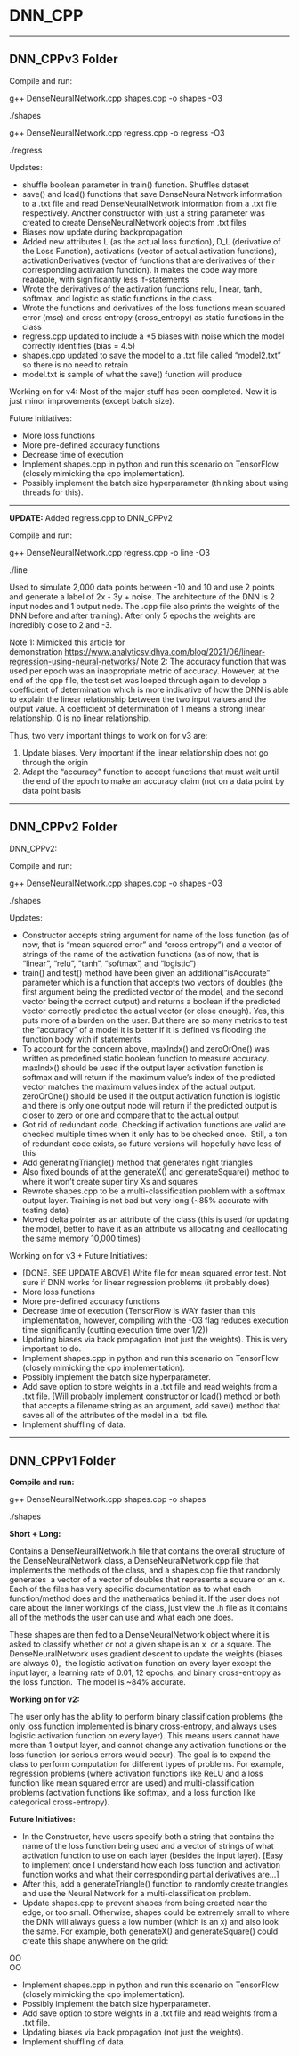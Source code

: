 DNN_CPP 
=============================================

-------------------------------------------
DNN_CPPv3 Folder
-------------------------------------------
Compile and run:

g++ DenseNeuralNetwork.cpp shapes.cpp -o shapes -O3

./shapes


g++ DenseNeuralNetwork.cpp regress.cpp -o regress -O3

./regress

Updates:
* shuffle boolean parameter in train() function. Shuffles dataset
* save() and load() functions that save DenseNeuralNetwork information to a .txt file and read DenseNeuralNetwork information from a .txt file respectively. Another constructor with just a string parameter was created to create DenseNeuralNetwork objects from .txt files
* Biases now update during backpropagation
* Added new attributes L (as the actual loss function), D_L (derivative of the Loss Function), activations (vector of actual activation functions), activationDerivatives (vector of functions that are derivatives of their corresponding activation function). It makes the code way more readable, with significantly less if-statements
* Wrote the derivatives of the activation functions relu, linear, tanh, softmax, and logistic as static functions in the class
* Wrote the functions and derivatives of the loss functions mean squared error (mse) and cross entropy (cross_entropy) as static functions in the class
* regress.cpp updated to include a +5 biases with noise which the model correctly identifies (bias = 4.5)
* shapes.cpp updated to save the model to a .txt file called “model2.txt” so there is no need to retrain
* model.txt is sample of what the save() function will produce

Working on for v4:
Most of the major stuff has been completed. Now it is just minor improvements (except batch size).

Future Initiatives:
* More loss functions
* More pre-defined accuracy functions
* Decrease time of execution
* Implement shapes.cpp in python and run this scenario on TensorFlow (closely mimicking the cpp implementation).
* Possibly implement the batch size hyperparameter (thinking about using threads for this).

------------------
**UPDATE:** Added regress.cpp to DNN_CPPv2

Compile and run:

g++ DenseNeuralNetwork.cpp regress.cpp -o line -O3

./line

Used to simulate 2,000 data points between -10 and 10 and use 2 points and generate a label of 2x - 3y + noise. The architecture of the DNN is 2 input nodes and 1 output node. The .cpp file also prints the weights of the DNN before and after training). After only 5 epochs the weights are incredibly close to 2 and -3.

Note 1: Mimicked this article for demonstration https://www.analyticsvidhya.com/blog/2021/06/linear-regression-using-neural-networks/
Note 2: The accuracy function that was used per epoch was an inappropriate metric of accuracy. However, at the end of the cpp file, the test set was looped through again to develop a coefficient of determination which is more indicative of how the DNN is able to explain the linear relationship between the two input values and the output value. A coefficient of determination of 1 means a strong linear relationship. 0 is no linear relationship.

Thus, two very important things to work on for v3 are:
1. Update biases. Very important if the linear relationship does not go through the origin
2. Adapt the “accuracy” function to accept functions that must wait until the end of the epoch to make an accuracy claim (not on a data point by data point basis

-------------------------------------------
DNN_CPPv2 Folder
-------------------------------------------

DNN_CPPv2:

Compile and run:

g++ DenseNeuralNetwork.cpp shapes.cpp -o shapes -O3

./shapes

Updates:
* Constructor accepts string argument for name of the loss function (as of now, that is “mean squared error” and “cross entropy”) and a vector of strings of the name of the activation functions (as of now, that is “linear”, “relu”, ”tanh”, “softmax”, and “logistic”)
* train() and test() method have been given an additional”isAccurate” parameter which is a function that accepts two vectors of doubles (the first argument being the predicted vector of the model, and the second vector being the correct output) and returns a boolean if the predicted vector correctly predicted the actual vector (or close enough). Yes, this puts more of a burden on the user. But there are so many metrics to test the “accuracy” of a model it is better if it is defined vs flooding the function body with if statements
* To account for the concern above, maxIndx() and zeroOrOne() was written as predefined static boolean function to measure accuracy. maxIndx() should be used if the output layer activation function is softmax and will return if the maximum value’s index of the predicted vector matches the maximum values index of the actual output. zeroOrOne() should be used if the output activation function is logistic and there is only one output node will return if the predicted output is closer to zero or one and compare that to the actual output
* Got rid of redundant code. Checking if activation functions are valid are checked multiple times when it only has to be checked once.  Still, a ton of redundant code exists, so future versions will hopefully have less of this
* Add generatingTriangle() method that generates right triangles
* Also fixed bounds of at the generateX() and generateSquare() method to where it won’t create super tiny Xs and squares
* Rewrote shapes.cpp to be a multi-classification problem with a softmax output layer. Training is not bad but very long (~85% accurate with testing data)
* Moved delta pointer as an attribute of the class (this is used for updating the model, better to have it as an attribute vs allocating and deallocating the same memory 10,000 times)


Working on for v3 + Future Initiatives:
* [DONE. SEE UPDATE ABOVE] Write file for mean squared error test. Not sure if DNN works for linear regression problems (it probably does)
* More loss functions
* More pre-defined accuracy functions
* Decrease time of execution (TensorFlow is WAY faster than this implementation, however, compiling with the -O3 flag reduces execution time significantly (cutting execution time over 1/2))
* Updating biases via back propagation (not just the weights). This is very important to do.
* Implement shapes.cpp in python and run this scenario on TensorFlow (closely mimicking the cpp implementation).
* Possibly implement the batch size hyperparameter.
* Add save option to store weights in a .txt file and read weights from a .txt file. [Will probably implement constructor or load() method or both that accepts a filename string as an argument, add save() method that saves all of the attributes of the model in a .txt file.
* Implement shuffling of data.



-------------------------------------------
DNN_CPPv1 Folder
-------------------------------------------

**Compile and run:**

g++ DenseNeuralNetwork.cpp shapes.cpp -o shapes

./shapes

**Short + Long:** 

Contains a DenseNeuralNetwork.h file that contains the overall structure of the DenseNeuralNetwork class,
a DenseNeuralNetwork.cpp file that implements the methods of the class, and a shapes.cpp file that randomly generates 
a vector of a vector of doubles that represents a square or an x. Each of the files has very specific documentation as to what each function/method does and the mathematics behind it. If the user does not care about the inner workings of the class, just view the .h file as it contains all of the methods the user can use and what each one does.

These shapes are then fed to a DenseNeuralNetwork object where it is asked to classify whether or not a given shape is an x 
or a square. The DenseNeuralNetwork uses gradient descent to update the weights (biases are always 0), 
the logistic activation function on every layer except the input layer, a learning rate of 0.01, 12 epochs, and binary cross-entropy as the loss function.  The model is ~84% accurate.


**Working on for v2:**

The user only has the ability to perform binary classification problems (the only loss function implemented is binary cross-entropy, and always uses logistic activation function on every layer). This means users cannot have more than 1 output layer, and cannot change any activation functions or the loss function (or serious errors would occur). The goal is to expand the class to perform computation for different types of problems. For example, regression problems (where activation functions like ReLU and a loss function like mean squared error are used) and multi-classification problems (activation functions like softmax, and a loss function like categorical cross-entropy).

**Future Initiatives:**
- In the Constructor, have users specify both a string that contains the name of the loss function being used and a vector of strings of what activation function to use on each layer (besides the input layer). [Easy to implement once I understand how each loss function and activation function works and what their corresponding partial derivatives are…]
- After this, add a generateTriangle() function to randomly create triangles and use the Neural Network for a multi-classification problem.
- Update shapes.cpp to prevent shapes from being created near the edge, or too small. Otherwise, shapes could be extremely small to where the DNN will always guess a low number (which is an x) and also look the same. For example, both generateX() and generateSquare() could create this shape anywhere on the grid:


OO\
OO

- Implement shapes.cpp in python and run this scenario on TensorFlow (closely mimicking the cpp implementation).
- Possibly implement the batch size hyperparameter.
- Add save option to store weights in a .txt file and read weights from a .txt file.
- Updating biases via back propagation (not just the weights).
- Implement shuffling of data.
